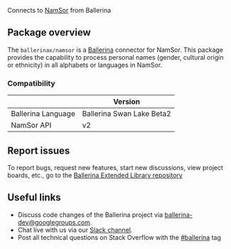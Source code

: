 Connects to [NamSor](https://v2.namsor.com/NamSorAPIv2/index.html) from Ballerina

## Package overview
The `ballerinax/namsor` is a [Ballerina](https://ballerina.io/) connector for NamSor.
This package provides the capability to process personal names (gender, cultural origin or ethnicity) in all alphabets or languages in NamSor.

### Compatibility
|                    | Version                   |
|--------------------|---------------------------|
| Ballerina Language | Ballerina Swan Lake Beta2 |
| NamSor API         | v2                        |

## Report issues
To report bugs, request new features, start new discussions, view project boards, etc., go to the [Ballerina Extended Library repository](https://github.com/ballerina-platform/ballerina-extended-library)

## Useful links
- Discuss code changes of the Ballerina project via [ballerina-dev@googlegroups.com](mailto:ballerina-dev@googlegroups.com).
- Chat live with us via our [Slack channel](https://ballerina.io/community/slack/).
- Post all technical questions on Stack Overflow with the [#ballerina](https://stackoverflow.com/questions/tagged/ballerina) tag